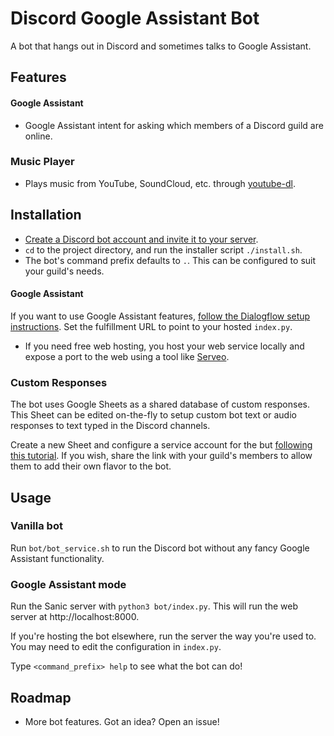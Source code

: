 # Discord Google Assistant Bot

A bot that hangs out in Discord and sometimes talks to Google Assistant. 

## Features
#### Google Assistant
- Google Assistant intent for asking which members of a Discord guild are online.

### Music Player
- Plays music from YouTube, SoundCloud, etc. through [youtube-dl](https://github.com/rg3/youtube-dl/commit/f7560859a3e25ccaa74123428d42f821299a2bed).


## Installation
- [Create a Discord bot account and invite it to your server](https://discordpy.readthedocs.io/en/rewrite/discord.html).
- `cd` to the project directory, and run the installer script `./install.sh`.
- The bot's command prefix defaults to `.`. This can be configured to suit your guild's needs.

#### Google Assistant
If you want to use Google Assistant features, [follow the Dialogflow setup instructions](https://developers.google.com/actions/dialogflow/project-agent). Set the fulfillment URL to point to your hosted `index.py`. 
	
- If you need free web hosting, you host your web service locally and expose a port to the web using a tool like [Serveo](https://serveo.net/).

### Custom Responses
The bot uses Google Sheets as a shared database of custom responses. This Sheet can be edited on-the-fly to setup custom bot text or audio responses to text typed in the Discord channels. 

Create a new Sheet and configure a service account for the but [following this tutorial](https://youtu.be/vISRn5qFrkM). If you wish, share the link with your guild's members to allow them to add their own flavor to the bot. 


## Usage 

### Vanilla bot
Run `bot/bot_service.sh` to run the Discord bot without any fancy Google Assistant functionality.

### Google Assistant mode
Run the Sanic server with `python3 bot/index.py`. This will run the web server at http://localhost:8000. 

If you're hosting the bot elsewhere, run the server the way you're used to. You may need to edit the configuration in `index.py`. 

Type `<command_prefix> help` to see what the bot can do!


## Roadmap
- More bot features. Got an idea? Open an issue! 
